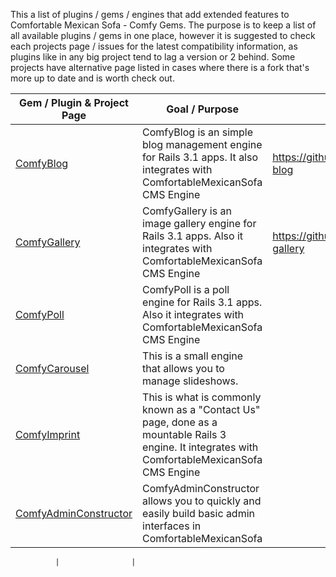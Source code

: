 This a list of plugins / gems / engines that add extended features to Comfortable Mexican Sofa - Comfy Gems. The purpose is to keep a list of all available plugins / gems in one place, however it is suggested to check each projects  page / issues for the latest compatibility information, as plugins like in any big project tend to lag a version or 2 behind.  Some projects have alternative page listed in cases where there is a fork that's more up to date and is worth check out.

Gem / Plugin  & Project Page  | Goal / Purpose | Alternative Page
------------- | -------------- | ----------------
[ComfyBlog](https://github.com/comfy/comfy-blog) | ComfyBlog is an simple blog management engine for Rails 3.1 apps. It also integrates with ComfortableMexicanSofa CMS Engine | https://github.com/joshuaogle/comfy-blog
[ComfyGallery](https://github.com/comfy/comfy-gallery) | ComfyGallery is an image gallery engine for Rails 3.1 apps. Also it integrates with ComfortableMexicanSofa CMS Engine | https://github.com/geisimarrech/comfy-gallery
[ComfyPoll](https://github.com/comfy/comfy-poll) | ComfyPoll is a poll engine for Rails 3.1 apps. Also it integrates with ComfortableMexicanSofa CMS Engine | 
[ComfyCarousel](https://github.com/comfy/comfy-carousel) | This is a small engine that allows you to manage slideshows. |
[ComfyImprint](https://github.com/konung/comfy_imprint) | This is what is commonly known as a "Contact Us" page, done as a mountable Rails 3 engine. It integrates with ComfortableMexicanSofa CMS Engine |
[ComfyAdminConstructor](https://github.com/bgilham/comfy-admin-constructor) | ComfyAdminConstructor allows you to quickly and easily build basic admin interfaces in ComfortableMexicanSofa |

              |                |   
